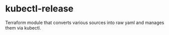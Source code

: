 # kubectl-release
Terraform module that converts various sources into raw yaml and manages them via kubectl.
